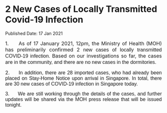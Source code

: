 <html>
    <meta http-equiv="Content-Type" content="text/html; charset=utf-8"/>
    <meta charset="utf-8"/>
    <title>2 New Cases of Locally Transmitted Covid-19 Infection</title>
    <body><h1>2 New Cases of Locally Transmitted Covid-19 Infection</h1>
    <p>Published Date: 17 Jan 2021</p> <p style="text-align: justify;"><span style="font-size: 12pt;">1.&nbsp; &nbsp; &nbsp;As of 17 January 2021, 12pm, </span><span style="font-size: 12pt;">the Ministry of Health (MOH) has preliminarily confirmed 2</span><span style="font-size: 12pt; font-family: Arial;"> new cases of locally transmitted COVID-19 infection. </span><span style="font-size: 12pt;">Based on our investigations so far, the cases are </span><span style="font-size: 12pt; font-family: Arial;">in the community, and there are no new cases in the dormitories.</span><span style="font-size: 12pt;"> </span></p> <p style="text-align: justify;"><span style="font-size: 12pt;">2.&nbsp; &nbsp; &nbsp;</span><span style="text-align: left; font-size: 12pt; font-family: Arial, sans-serif;">In addition, there are 28 imported cases, who had already been placed on Stay-Home Notice upon arrival in Singapore</span><span style="text-align: left; font-size: 12pt; font-family: Arial, sans-serif;">. In total, there are 30 new cases of COVID-19 infection in Singapore today.</span></p> <p style="margin-left: 0cm; text-align: justify;"><span style="font-size: 12pt; font-family: Arial, sans-serif;">3.&nbsp; &nbsp; &nbsp;</span><span style="font-family: Arial, sans-serif; font-size: 12pt; text-align: left;">We are still working through the details of the cases, and further updates will be shared via the MOH press release that will be issued tonight.</span></p></body>
</html>